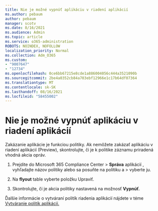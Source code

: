 ```yaml
---
title: Nie je možné vypnúť aplikáciu v riadení aplikácií
ms.author: pebaum
author: pebaum
manager: scotv
ms.date: 8/16/2021
ms.audience: Admin
ms.topic: article
ms.service: o365-administration
ROBOTS: NOINDEX, NOFOLLOW
localization_priority: Normal
ms.collection: Adm_O365
ms.custom:
- "9007647"
- "12734"
ms.openlocfilehash: 0ce6bb67215e8cde1a886004056c444a3521090b
ms.sourcegitcommit: 2be4a0352cb84a703ebf12966e1c17b64df07364
ms.translationtype: MT
ms.contentlocale: sk-SK
ms.lasthandoff: 08/16/2021
ms.locfileid: "58455002"
---
```

# <a name="unable-to-disable-an-app-in-app-governance"></a>Nie je možné vypnúť aplikáciu v riadení aplikácií

Zakázanie aplikácie je funkciou politiky. Ak nemôžete zakázať aplikáciu v riadení aplikácií (Preview), skontrolujte, či je k politike záznamu priradená vhodná akcia opráv. 

1. Prejdite do Microsoft 365 Compliance Center > **Správa** aplikácií , vyhľadajte názov politiky alebo sa posuňte na politiku a  >  vyberte ju.

1. Na **flyout** table vyberte položku Upraviť.

1. Skontrolujte, či je akcia politiky nastavená na možnosť **Vypnúť**.

Ďalšie informácie o vytváraní politík riadenia aplikácií nájdete v téme [Vytváranie politík aplikácií.](https://docs.microsoft.com/microsoft-365/compliance/app-governance-app-policies-create)